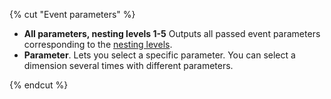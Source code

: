 {% cut "Event parameters" %}

- **All parameters, nesting levels 1-5** Outputs all passed event parameters corresponding to the [nesting levels](../../data-collection/about-events.md#level).
- **Parameter**. Lets you select a specific parameter. You can select a dimension several times with different parameters.

{% endcut %}